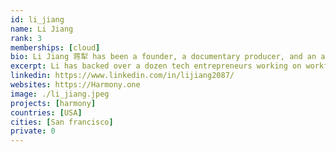 ```yaml
---
id: li_jiang
name: Li Jiang
rank: 3
memberships: [cloud]
bio: Li Jiang 蒋犁 has been a founder, a documentary producer, and an active angel investor and institutional investor in technology at Global Silicon Valley (GSV Capital). He has backed over a dozen tech entrepreneurs working on workforce productivity, resource management, life extension, and blockchain. Li holds an economics degree from Northwestern University and completed coursework at Tsinghua University. He is an adjunct professor at Northwestern’s Farley Center for Entrepreneurship and Innovation.
excerpt: Li has backed over a dozen tech entrepreneurs working on workforce productivity, resource management, life extension, and blockchain.
linkedin: https://www.linkedin.com/in/lijiang2087/
websites: https://Harmony.one
image: ./li_jiang.jpeg
projects: [harmony]
countries: [USA]
cities: [San francisco]
private: 0
---
```

